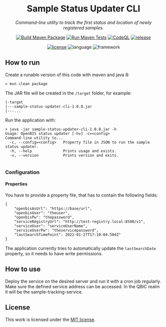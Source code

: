 <div align="center">

# Sample Status Updater CLI
 _Command-line utility to track the first status and location of newly registered samples._

[![Build Maven Package](https://github.com/qbicsoftware/sample-status-updater-cli/actions/workflows/build_package.yml/badge.svg)](https://github.com/qbicsoftware/sample-status-updater-cli/actions/workflows/build_package.yml)
[![Run Maven Tests](https://github.com/qbicsoftware/sample-status-updater-cli/actions/workflows/run_tests.yml/badge.svg)](https://github.com/qbicsoftware/sample-status-updater-cli/actions/workflows/run_tests.yml)
[![CodeQL](https://github.com/qbicsoftware/sample-status-updater-cli/actions/workflows/codeql-analysis.yml/badge.svg)](https://github.com/qbicsoftware/sample-status-updater-cli/actions/workflows/codeql-analysis.yml)
[![release](https://img.shields.io/github/v/release/qbicsoftware/sample-status-updater-cli?include_prereleases)](https://github.com/qbicsoftware/sample-status-updater-cli/releases)

[![license](https://img.shields.io/github/license/qbicsoftware/sample-status-updater-cli)](https://github.com/qbicsoftware/sample-status-updater-cli/blob/main/LICENSE)
![language](https://img.shields.io/badge/language-java-blue.svg)
![framework](https://img.shields.io/badge/language-groovy-blue.svg)
</div>

## How to run

Create a runable version of this code with maven and java 8:

```
> mvn clean package
```

The JAR file will be created in the ``/target`` folder, for example:

```
|-target
|---sample-status-updater-cli-1.0.0.jar
|---...
```

Run the application with:

```
> java -jar sample-status-updater-cli-1.0.0.jar -h
Usage: OpenBIS status updater [-hv] -c=<config>
Command-line utility to...
  -c, --config=<config>   Property file in JSON to run the sample status updater.
  -h, --help              Prints usage and exists.
  -v, --version           Prints version and exits.


```
### Configuration

#### Properties

You have to provide a property file, that has to contain the following fields:

```
{
    "openbisAsUrl": "https://base/url",
    "openbisUser": "theuser",
    "openbisPw": "thepassword", 
    "serviceRegistryUrl": "http://test-registry.local:8500/v1",
    "serviceUser": "serviceUserName",
    "serviceUserPw": "theservicepassword",
    "lastSearchTimePoint": 2022-01-27T17:10:04.504Z"
}
```

The application currently tries to automatically update the `lastSearchDate` property, so it needs to have write permissions. 

## How to use

Deploy the service on the desired server and run it with a cron job regularly. 
Make sure the defined service address can be accessed. In the QBiC realm it will be the sample-tracking-service.

## License

This work is licensed under the [MIT license](https://mit-license.org/).
